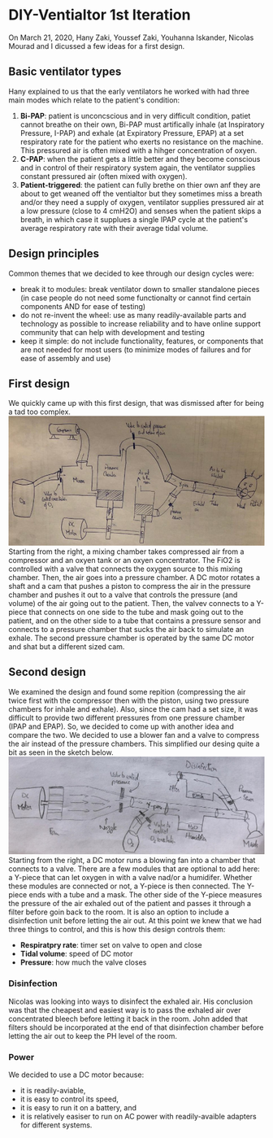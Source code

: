 # DIY-Ventialtor 1st Iteration
On March 21, 2020, Hany Zaki, Youssef Zaki, Youhanna Iskander, Nicolas Mourad and I dicussed a few ideas for a first design.

## Basic ventilator types
Hany explained to us that the early ventilators he worked with had three main modes which relate to the patient's condition:
1. **Bi-PAP**: patient is unconcscious and in very difficult condition, patiet cannot breathe on their own, Bi-PAP must artifically inhale (at Inspiratory Pressure, I-PAP) and exhale (at Expiratory Pressure, EPAP) at a set respiratory rate for the patient who exerts no resistance on the machine. This pressured air is often mixed with a hihger concentration of oxyen.
2. **C-PAP**: when the patient gets a little better and they become conscious and in control of their respiratory system again, the ventilator supplies constant pressured air (often mixed with oxygen).
3. **Patient-triggered**: the patient can fully brethe on thier own anf they are about to get weaned off the ventialtor but they sometimes miss a breath and/or they need a supply of oxygen, ventilator supplies pressured air at a low pressure (close to 4 cmH2O) and senses when the patient skips a breath, in which case it supplues a single IPAP cycle at the patient's average respiratory rate with their average tidal volume.

## Design principles
Common themes that we decided to kee through our design cycles were:
* break it to modules: break ventilator down to smaller standalone pieces (in case people do not need some functionalty or cannot find certain components AND for ease of testing)
* do not re-invent the wheel: use as many readily-available parts and technology as possible to increase reliability and to have online support community that can help with development and testing
* keep it simple: do not include functionality, features, or components that are not needed for most users (to minimize modes of failures and for ease of assembly and use)

## First design
We quickly came up with this first design, that was dismissed after for being a tad too complex.
![first design with pistons, cam-shaft, mixer chamber, and two pressure chambers](https://github.com/cymourad/diy-ventilator/blob/master/prototypes/first_iteration/first_design_pistons.jpeg "First Design with pistons and cam-shafts and mixer")
Starting from the right, a mixing chamber takes compressed air from a compressor and an oxyen tank or an oxyen concentrator. The FiO2 is controlled with a valve that connects the oxygen source to this mixing chamber.
Then, the air goes into a pressure chamber. A DC motor rotates a shaft and a cam that pushes a piston to compress the air in the pressure chamber and pushes it out to a valve that controls the pressure (and volume) of the air going out to the patient. Then, the valvev connects to a Y-piece that connects on one side to the tube and mask going out to the patient, and on the other side to a tube that contains a pressure sensor and connects to a pressure chamber that sucks the air back to simulate an exhale. The second pressure chamber is operated by the same DC motor and shat but a different sized cam.

## Second design
We examined the design and found some repition (compressing the air twice first with the compressor then with the piston, using two pressure chambers for inhale and exhale). Also, since the cam had a set size, it was difficult to provide two different pressures from one pressure chamber (IPAP and EPAP). So, we decided to come up with another idea and compare the two.
We decided to use a blower fan and a valve to compress the air instead of the pressure chambers. This simplified our desing quite a bit as seen in the sketch below.
![second design with blower fan and valve](https://github.com/cymourad/diy-ventilator/blob/master/prototypes/first_iteration/second_design_fan.jpeg "Second design with blower fan and valve")
Starting from the right, a DC motor runs a blowing fan into a chamber that connects to a valve. There are a few modules that are optional to add here: a Y-piece that can let oxygen in with a valve nad/or a humidifer. Whether these modules are connected or not, a Y-piece is then connected. The Y-piece ends with a tube and a mask. The other side of the Y-piece measures the pressure of the air exhaled out of the patient and passes it through a filter before goin back to the room. It is also an option to include a disinfection unit before letting the air out.
At this point we knew that we had three things to control, and this is how this design controls them:
* **Respiratpry rate**: timer set on valve to open and close
* **Tidal volume**: speed of DC motor
* **Pressure**: how much the valve closes

### Disinfection
Nicolas was looking into ways to disinfect the exhaled air. His conclusion was that the cheapest and easiest way is to pass the exhaled air over concentrated bleech before letting it back in the room. John added that filters should be incorporated at the end of that disinfection chamber before letting the air out to keep the PH level of the room.

### Power
We decided to use a DC motor because:
* it is readily-aviable, 
* it is easy to control its speed, 
* it is easy to run it on a battery, and
* it is relatively easiser to run on AC power with readily-avaible adapters for different systems.